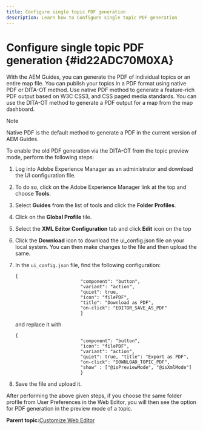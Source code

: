 ```yaml
---
title: Configure single topic PDF generation
description: Learn how to Configure single topic PDF generation
---
```

# Configure single topic PDF generation {#id22ADC70M0XA}

With the AEM Guides, you can generate the PDF of individual topics or an entire map file. You can publish your topics in a PDF format using native PDF or DITA-OT method. Use native PDF method to generate a feature-rich PDF output based on W3C CSS3, and CSS paged media standards. You can use the DITA-OT method to generate a PDF output for a map from the map dashboard.

>[!NOTE]
>
> Native PDF is the default method to generate a PDF in the current version of AEM Guides.

To enable the old PDF generation via the DITA-OT from the topic preview mode, perform the following steps:

1.  Log into Adobe Experience Manager as an administrator and download the UI configuration file.

1.  To do so, click on the Adobe Experience Manager link at the top and choose **Tools**.
1.  Select **Guides** from the list of tools and click the **Folder Profiles**.
1.  Click on the **Global Profile** tile.
1.  Select the **XML Editor Configuration** tab and click **Edit** icon on the top
1.  Click the **Download** icon to download the ui\_config.json file on your local system. You can then make changes to the file and then upload the same.
1.  In the `ui_config.json` file, find the following configuration:

    ```
    {
                            "component": "button",
                            "variant": "action",
                            "quiet": true,
                            "icon": "filePDF",
                            "title": "Download as PDF",
                            "on-click": "EDITOR_SAVE_AS_PDF"
                            }
    ```

    and replace it with

    ```
    {
                            "component": "button",
                            "icon": "filePDF",
                            "variant": "action",
                            "quiet": true, "title": "Export as PDF",
                            "on-click": "DOWNLOAD_TOPIC_PDF",
                            "show" : ["@isPreviewMode", "@isXmlMode"]
                            }
    ```

1.  Save the file and upload it.

After performing the above given steps, if you choose the same folder profile from User Preferences in the Web Editor, you will then see the option for PDF generation in the preview mode of a topic.

**Parent topic:**[Customize Web Editor](conf-web-editor.md)
